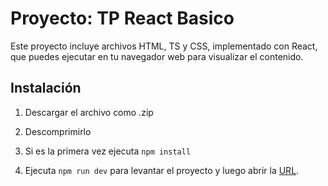 # Proyecto: TP React Basico

Este proyecto incluye archivos HTML, TS y CSS, implementado con React, que puedes ejecutar en tu navegador web para visualizar el contenido.

## Instalación

1. Descargar el archivo como .zip

2. Descomprimirlo

3. Si es la primera vez ejecuta `npm install`

4. Ejecuta `npm run dev` para levantar el proyecto y luego abrir la [URL](http://localhost:5173/).
